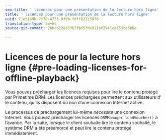 ```yaml
---
seo-title: ' licences pour une présentation de la lecture hors ligne'
title: ' licences pour une présentation de la lecture hors ligne'
uuid: 71e5169b-7f70-4723-9f9b-fdff822c5876
translation-type: tm+mt
source-git-commit: 9bbcb228d3367fbf53de811bf2941ca653ce3b0e

---
```



# Licences de  pour la lecture hors ligne {#pre-loading-licenses-for-offline-playback}

Vous pouvez précharger les licences requises pour lire le contenu protégé par Primetime DRM. Les licences préchargées permettent aux utilisateurs d’ le contenu, qu’ils disposent ou non d’une connexion Internet active.

Le processus de préchargement lui-même *nécessite* une connexion Internet. Vous pouvez précharger les licences `DRMManager.loadVoucher()` à l’avance. Par la suite, lorsque le client souhaite lire le contenu souhaité, le système DRM a été préamorcé et peut lire le contenu protégé immédiatement.
